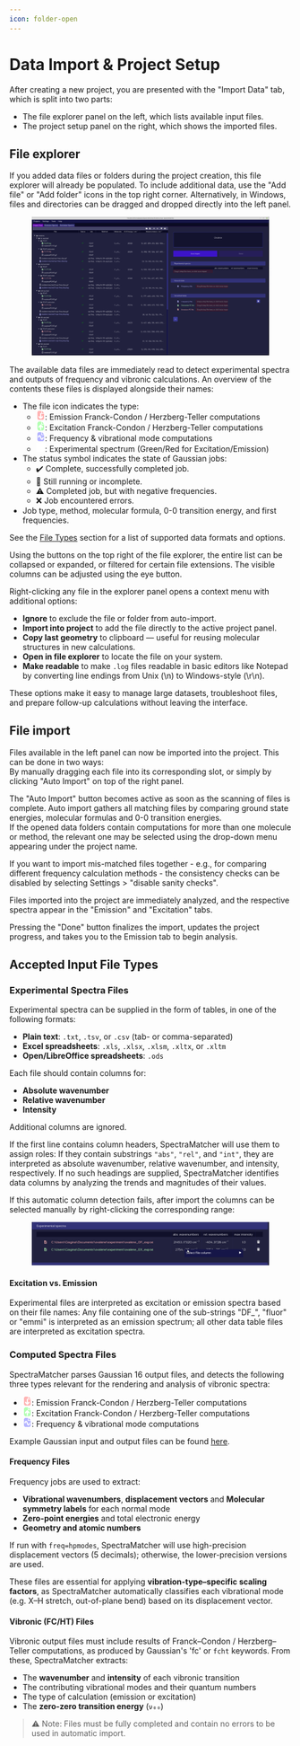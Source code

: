 ```yaml
---
icon: folder-open
---
```


# Data Import & Project Setup

After creating a new project, you are presented with the "Import Data" tab, which is split into two parts:
* The file explorer panel on the left, which lists available input files.
* The project setup panel on the right, which shows the imported files.

## File explorer

If you added data files or folders during the project creation, this file explorer will already be populated. To include additional data, use the "Add file" or "Add folder" icons in the top right corner. Alternatively, in Windows, files and directories can be dragged and dropped directly into the left panel.

<figure><img src=".gitbook/assets/Import_Data.png" alt=""><figcaption></figcaption></figure>

The available data files are immediately read to detect experimental spectra and outputs of frequency and vibronic calculations. An overview of the contents these files is displayed alongside their names:
* The file icon indicates the type:
  * ![Emission file icon](../resources/FC-down-2-16-red.png): Emission Franck-Condon / Herzberg-Teller computations
  * ![Excitation file icon](../resources/FC-up-2-16-green.png): Excitation Franck-Condon / Herzberg-Teller computations
  * ![Frequency file icon](../resources/file-freq-16-blue.png): Frequency & vibrational mode computations
  * ![Experiment file icon](../resources/laser-2-16.png): Experimental spectrum (Green/Red for Excitation/Emission)
* The status symbol indicates the state of Gaussian jobs:
  * ✔️ Complete, successfully completed job.
  * 🏃 Still running or incomplete.
  * ⚠️ Completed job, but with negative frequencies.
  * ❌ Job encountered errors.
* Job type, method, molecular formula, 0-0 transition energy, and first frequencies.

See the [File Types](#accepted-input-file-types) section for a list of supported data formats and options.

Using the buttons on the top right of the file explorer, the entire list can be collapsed or expanded, or filtered for certain file extensions. The visible columns can be adjusted using the eye button.

Right-clicking any file in the explorer panel opens a context menu with additional options:

- **Ignore** to exclude the file or folder from auto-import.
- **Import into project** to add the file directly to the active project panel.
- **Copy last geometry** to clipboard — useful for reusing molecular structures in new calculations.
- **Open in file explorer** to locate the file on your system.
- **Make readable** to make `.log` files readable in basic editors like Notepad by converting line endings from Unix (\n) to Windows-style (\r\n).

These options make it easy to manage large datasets, troubleshoot files, and prepare follow-up calculations without leaving the interface.

## File import

Files available in the left panel can now be imported into the project. This can be done in two ways:\
By manually dragging each file into its corresponding slot, or simply by clicking "Auto Import" on top of the right panel.

The "Auto Import" button becomes active as soon as the scanning of files is complete. Auto import gathers all matching files by comparing ground state energies, molecular formulas and 0-0 transition energies.\
If the opened data folders contain computations for more than one molecule or method, the relevant one may be selected using the drop-down menu appearing under the project name.

If you want to import mis-matched files together - e.g., for comparing different frequency calculation methods - the consistency checks can be disabled by selecting Settings > "disable sanity checks".

Files imported into the project are immediately analyzed, and the respective spectra appear in the "Emission" and "Excitation" tabs.

Pressing the "Done" button finalizes the import, updates the project progress, and takes you to the Emission tab to begin analysis.

## Accepted Input File Types

### Experimental Spectra Files

Experimental spectra can be supplied in the form of tables, in one of the following formats:

- **Plain text**: `.txt`, `.tsv`, or `.csv` (tab- or comma-separated)
- **Excel spreadsheets**: `.xls`, `.xlsx`, `.xlsm`, `.xltx`, or `.xltm`
- **Open/LibreOffice spreadsheets**: `.ods`


Each file should contain columns for:
- **Absolute wavenumber**
- **Relative wavenumber**
- **Intensity**

Additional columns are ignored.

If the first line contains column headers, SpectraMatcher will use them to assign roles: If they contain substrings `"abs"`, `"rel"`, and `"int"`, they are interpreted as absolute wavenumber, relative wavenumber, and intensity, respectively.
If no such headings are supplied, SpectraMatcher identifies data columns by analyzing the trends and magnitudes of their values.

If this automatic column detection fails, after import the columns can be selected manually by right-clicking the corresponding range:

<figure><img src=".gitbook/assets/select_data_columns.gif" alt=""><figcaption></figcaption></figure>

#### Excitation vs. Emission

Experimental files are interpreted as excitation or emission spectra based on their file names: Any file containing one of the sub-strings "DF\_", "fluor" or "emmi" is interpreted as an emission spectrum; all other data table files are interpreted as excitation spectra.

### Computed Spectra Files

SpectraMatcher parses Gaussian 16 output files, and detects the following three types relevant for the rendering and analysis of vibronic spectra:

* ![Emission file icon](../resources/FC-down-2-16-red.png): Emission Franck-Condon / Herzberg-Teller computations
* ![Excitation file icon](../resources/FC-up-2-16-green.png): Excitation Franck-Condon / Herzberg-Teller computations
* ![Frequency file icon](../resources/file-freq-16-blue.png): Frequency & vibrational mode computations

Example Gaussian input and output files can be found [here](https://github.com/giogina/SpectraMatcher/tree/main/demo_ovalene).

#### Frequency Files

Frequency jobs are used to extract:
- **Vibrational wavenumbers**, **displacement vectors** and **Molecular symmetry labels** for each normal mode
- **Zero-point energies** and total electronic energy
- **Geometry and atomic numbers**

If run with `freq=hpmodes`, SpectraMatcher will use high-precision displacement vectors (5 decimals); otherwise, the lower-precision versions are used.

These files are essential for applying **vibration-type–specific scaling factors**, as SpectraMatcher automatically classifies each vibrational mode (e.g. X–H stretch, out-of-plane bend) based on its displacement vector.

#### Vibronic (FC/HT) Files

Vibronic output files must include results of Franck–Condon / Herzberg–Teller computations, as produced by Gaussian's 'fc' or `fcht` keywords. From these, SpectraMatcher extracts:
- The **wavenumber** and **intensity** of each vibronic transition
- The contributing vibrational modes and their quantum numbers
- The type of calculation (emission or excitation)
- The **zero-zero transition energy** (`ν₀₀`)

> ⚠️ Note: Files must be fully completed and contain no errors to be used in automatic import.
